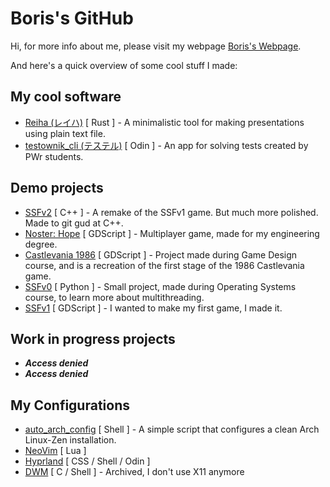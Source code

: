 # Boris's GitHub

Hi, for more info about me, please visit my webpage [Boris's Webpage](https://barysk.github.io/).

And here's a quick overview of some cool stuff I made:

## My cool software

* [Reiha (レイハ)](https://github.com/Barysk/reiha) [ Rust ] - A minimalistic tool for making presentations using plain text file.
* [testownik_cli (テステル)](https://github.com/Barysk/testownik_cli) [ Odin ] - An app for solving tests created by PWr students.

## Demo projects

* [SSFv2](https://github.com/Barysk/SSFv2) [ C++ ] - A remake of the SSFv1 game. But much more polished. Made to git gud at C++.
* [Noster: Hope](https://github.com/Barysk/noster_hope) [ GDScript ] - Multiplayer game, made for my engineering degree.
* [Castlevania 1986](https://github.com/Barysk/castlevania_1986_godot) [ GDScript ] - Project made during Game Design course, and is a recreation of the first stage of the 1986 Castlevania game.
* [SSFv0](https://github.com/Barysk/SSFv0) [ Python ] - Small project, made during Operating Systems course, to learn more about multithreading.
* [SSFv1](https://github.com/Barysk/SSFv1) [ GDScript ] - I wanted to make my first game, I made it.

## Work in progress projects

* ***Access denied***
* ***Access denied***

## My Configurations

* [auto_arch_config](https://github.com/Barysk/auto_arch_config) [ Shell ] - A simple script that configures a clean Arch Linux-Zen installation.
* [NeoVim](https://github.com/Barysk/nvim) [ Lua ]
* [Hyprland](https://github.com/Barysk/dot_hyprland) [ CSS / Shell / Odin ]
* [DWM](https://github.com/Barysk/dot_dwm) [ C / Shell ] - Archived, I don't use X11 anymore
